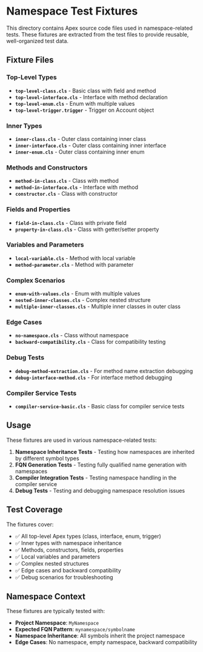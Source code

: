 # Namespace Test Fixtures

This directory contains Apex source code files used in namespace-related tests. These fixtures are extracted from the test files to provide reusable, well-organized test data.

## Fixture Files

### Top-Level Types
- **`top-level-class.cls`** - Basic class with field and method
- **`top-level-interface.cls`** - Interface with method declaration
- **`top-level-enum.cls`** - Enum with multiple values
- **`top-level-trigger.trigger`** - Trigger on Account object

### Inner Types
- **`inner-class.cls`** - Outer class containing inner class
- **`inner-interface.cls`** - Outer class containing inner interface
- **`inner-enum.cls`** - Outer class containing inner enum

### Methods and Constructors
- **`method-in-class.cls`** - Class with method
- **`method-in-interface.cls`** - Interface with method
- **`constructor.cls`** - Class with constructor

### Fields and Properties
- **`field-in-class.cls`** - Class with private field
- **`property-in-class.cls`** - Class with getter/setter property

### Variables and Parameters
- **`local-variable.cls`** - Method with local variable
- **`method-parameter.cls`** - Method with parameter

### Complex Scenarios
- **`enum-with-values.cls`** - Enum with multiple values
- **`nested-inner-classes.cls`** - Complex nested structure
- **`multiple-inner-classes.cls`** - Multiple inner classes in outer class

### Edge Cases
- **`no-namespace.cls`** - Class without namespace
- **`backward-compatibility.cls`** - Class for compatibility testing

### Debug Tests
- **`debug-method-extraction.cls`** - For method name extraction debugging
- **`debug-interface-method.cls`** - For interface method debugging

### Compiler Service Tests
- **`compiler-service-basic.cls`** - Basic class for compiler service tests

## Usage

These fixtures are used in various namespace-related tests:

1. **Namespace Inheritance Tests** - Testing how namespaces are inherited by different symbol types
2. **FQN Generation Tests** - Testing fully qualified name generation with namespaces
3. **Compiler Integration Tests** - Testing namespace handling in the compiler service
4. **Debug Tests** - Testing and debugging namespace resolution issues

## Test Coverage

The fixtures cover:
- ✅ All top-level Apex types (class, interface, enum, trigger)
- ✅ Inner types with namespace inheritance
- ✅ Methods, constructors, fields, properties
- ✅ Local variables and parameters
- ✅ Complex nested structures
- ✅ Edge cases and backward compatibility
- ✅ Debug scenarios for troubleshooting

## Namespace Context

These fixtures are typically tested with:
- **Project Namespace**: `MyNamespace`
- **Expected FQN Pattern**: `mynamespace/symbolname`
- **Namespace Inheritance**: All symbols inherit the project namespace
- **Edge Cases**: No namespace, empty namespace, backward compatibility 
